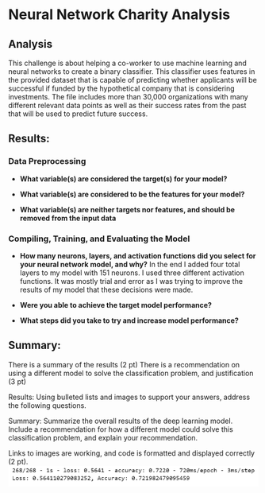 # Neural Network Charity Analysis
## Analysis
This challenge is about helping a co-worker to use machine learning and neural networks to create a binary classifier.  This classifier uses features in the provided dataset that is capable of predicting whether applicants will be successful if funded by the hypothetical company that is considering investments.  The file includes more than 30,000 organizations with many different relevant data points as well as their success rates from the past that will be used to predict future success.

## Results:

### Data Preprocessing
* **What variable(s) are considered the target(s) for your model?**

* **What variable(s) are considered to be the features for your model?**

* **What variable(s) are neither targets nor features, and should be removed from the input data**

### Compiling, Training, and Evaluating the Model
* **How many neurons, layers, and activation functions did you select for your neural network model, and why?**
In the end I added four total layers to my model with 151 neurons.  I used three different activation functions.  It was mostly trial and error as I was trying to improve the results of my model that these decisions were made.
* **Were you able to achieve the target model performance?**

* **What steps did you take to try and increase model performance?**


## Summary:

There is a summary of the results (2 pt)
There is a recommendation on using a different model to solve the classification problem, and justification (3 pt)

Results: Using bulleted lists and images to support your answers, address the following questions.

Summary: Summarize the overall results of the deep learning model. Include a recommendation for how a different model could solve this classification problem, and explain your recommendation.

Links to images are working, and code is formatted and displayed correctly (2 pt).
![Model Results](https://github.com/machudpicchu/Neural_Network_Charity_Analysis/blob/main/Results_Optimized.png)
